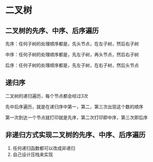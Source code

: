 # 二叉树

## 二叉树的先序、中序、后序遍历

先序：任何子树的处理顺序都是，先头节点，在左子树，然后右子树

中序：任何子树的处理顺序都是，先左子树，再头节点，然后右子树

后序：任何子树的处理顺序都是，先左子树，在右子树，然后头节点

## 递归序

二叉树的递归遍历，每个节点都会经过3次

先中后序遍历，就是在递归序中第一，第二，第三次出现这个数的顺序

第一次到达一个节点就打印就是先序，第二次打印即中序，第三次即后序


## 非递归方式实现二叉树的先序、中序、后序遍历

1. 任何递归函数都可以改成非递归 
2. 自己设计压栈来实现